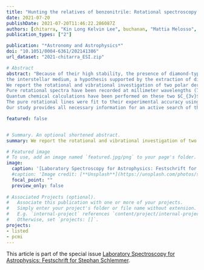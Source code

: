 ```yaml
---
title: "Hunting the relatives of benzonitrile: Rotational spectroscopy of dicyanobenzenes"
date: 2021-07-20
publishDate: 2021-07-20T11:46:22.286087Z
authors: [chitarra, "Kin Long Kelvin Lee", buchanan, "Mattia Melosso", "Brett A. McGuire", "Manuel Goubet", pirali, martin-drumel]
publication_types: ["2"]

publication: "*Astronomy and Astrophysics*"
doi: "10.1051/0004-6361/202141386"
url_dataset: "2021-chitarra_ESI.zip"

# Abstract
abstract: "Because of their high stability, the presence of diamond-type molecules has long been suspected in 
the interstellar medium, a hypothesis supported by the extraction of diamond nanocrystal from some meteorites. 
We report the rotational and vibrational investigation of two polar derivatives of adamantane (C<sub>10</sub>H<sub>16</sub>), 1-cyanoadamantane (C<sub>10</sub>H<sub>15</sub>--CN) and 1-isocyanoadamantane (C<sub>10</sub>H<sub>15</sub>--NC), using room temperature gas phase absorption spectroscopy. 
Pure rotational spectra have been recorded at millimeter wavelengths (75--220 GHz) while vibrational spectra were obtained in the far- and mid-infrared domains (50--3500 cm$^{-1}$). 
Quantum chemical calculations have been performed on these two $C_{3v}$ rotors to support the spectral analysis enabling the assignment, for both species, of more than 7000 pure rotational transitions in the ground (A$_1$ symmetry) and first vibrationally excited (E symmetry) states, and of most of the infrared active bands.
The pure rotational lines were fit to their experimental accuracy using a symmetric-top Hamiltonian. 
Our study provides all necessary information for an active search of these species in space."

featured: false


# Summary. An optional shortened abstract.
summary: We report the rotational and vibrational investigation of two polar derivatives of adamantane (C<sub>10</sub>H<sub>16</sub>), 1-cyanoadamantane (C<sub>10</sub>H<sub>15</sub>--CN) and 1-isocyanoadamantane (C<sub>10</sub>H<sub>15</sub>--NC), providing all necessary information for an active search of these species in space.

# Featured image
# To use, add an image named `featured.jpg/png` to your page's folder. 
image:
  caption: '[Laboratory Spectroscopy for Astrophysics: Festschrift for Stephan Schlemmer](https://www.sciencedirect.com/journal/journal-of-molecular-spectroscopy/special-issue/104G321Z9MJ)'
  #caption: 'Image credit: [**Unsplash**](https://unsplash.com/photos/s9CC2SKySJM)'
  focal_point: ""
  preview_only: false
  
# Associated Projects (optional).
#   Associate this publication with one or more of your projects.
#   Simply enter your project's folder or file name without extension.
#   E.g. `internal-project` references `content/project/internal-project/index.md`.
#   Otherwise, set `projects: []`.
projects:
- listed
- pcmi
---
```



This article is part of the special issue [Laboratory Spectroscopy for Astrophysics: Festschrift for Stephan Schlemmer](https://www.sciencedirect.com/journal/journal-of-molecular-spectroscopy/special-issue/104G321Z9MJ).

